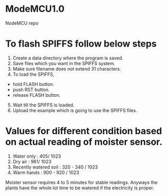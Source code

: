 # ModeMCU1.0
NodeMCU repo

# To flash SPIFFS follow below steps
1. Create a data directory where the program is saved.
2. Save files which you want in the SPIFFS system.
3. Make sure filename does not extend 31 characters.
4. To load the SPIFFS,
  - hold FLASH button.
  - push RST button.
  - release FLASH button.
5. Wait till the SPIFFS is loaded.
6. Upload the example which is going to use the SPIFFS files.

# Values for different condition based on actual reading of moister sensor.
1. Water only : 405/ 1023
2. Dry air : 961/ 1023
3. Recently watered soil : 320 - 340 / 1023
4. Warm hands : 900 - 920 / 1023

Moister sensor requires 4 to 5 minutes for stable readings. Anyways the plants have the whole lot time to be watered if the electricity is proper.
